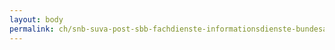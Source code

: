 ```yaml
---
layout: body
permalink: ch/snb-suva-post-sbb-fachdienste-informationsdienste-bundesanwaltschaft/
---
```


